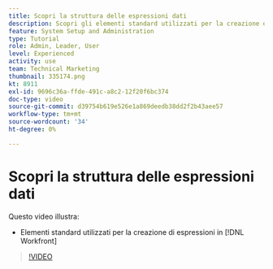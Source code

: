 ```yaml
---
title: Scopri la struttura delle espressioni dati
description: Scopri gli elementi standard utilizzati per la creazione di espressioni in Adobe [!DNL Workfront].
feature: System Setup and Administration
type: Tutorial
role: Admin, Leader, User
level: Experienced
activity: use
team: Technical Marketing
thumbnail: 335174.png
kt: 8911
exl-id: 9696c36a-ffde-491c-a8c2-12f20f6bc374
doc-type: video
source-git-commit: d39754b619e526e1a869deedb38dd2f2b43aee57
workflow-type: tm+mt
source-wordcount: '34'
ht-degree: 0%

---
```


# Scopri la struttura delle espressioni dati

Questo video illustra:

* Elementi standard utilizzati per la creazione di espressioni in [!DNL Workfront]

>[!VIDEO](https://video.tv.adobe.com/v/335174/?quality=12)

